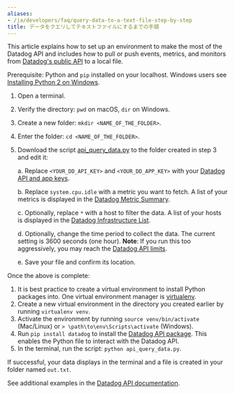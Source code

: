 ```yaml
---
aliases:
- /ja/developers/faq/query-data-to-a-text-file-step-by-step
title: データをクエリしてテキストファイルにするまでの手順
---
```


This article explains how to set up an environment to make the most of the Datadog API and includes how to pull or push events, metrics, and monitors from [Datadog's public API][1] to a local file.

Prerequisite: Python and `pip` installed on your localhost. Windows users see [Installing Python 2 on Windows][2].

1. Open a terminal.
2. Verify the directory: `pwd` on macOS, `dir` on Windows.
3. Create a new folder: `mkdir <NAME_OF_THE_FOLDER>`.
4. Enter the folder: `cd <NAME_OF_THE_FOLDER>`.
5. Download the script [api_query_data.py][3] to the folder created in step 3 and edit it:

    a. Replace `<YOUR_DD_API_KEY>` and `<YOUR_DD_APP_KEY>` with your [Datadog API and app keys][4].

    b. Replace `system.cpu.idle` with a metric you want to fetch. A list of your metrics is displayed in the [Datadog Metric Summary][5].

    c. Optionally, replace `*` with a host to filter the data. A list of your hosts is displayed in the [Datadog Infrastructure List][6].

    d. Optionally, change the time period to collect the data. The current setting is 3600 seconds (one hour). **Note**: If you run this too aggressively, you may reach the [Datadog API limits][7].

    e. Save your file and confirm its location.

Once the above is complete:

1. It is best practice to create a virtual environment to install Python packages into. One virtual environment manager is [virtualenv][8].
2. Create a new virtual environment in the directory you created earlier by running `virtualenv venv`.
3. Activate the environment by running `source venv/bin/activate` (Mac/Linux) or `> \path\to\env\Scripts\activate` (Windows).
4. Run `pip install datadog` to install the [Datadog API package][9]. This enables the Python file to interact with the Datadog API.
5. In the terminal, run the script: `python api_query_data.py`.

If successful, your data displays in the terminal and a file is created in your folder named `out.txt`.

See additional examples in the [Datadog API documentation][1].

[1]: /ja/api/
[2]: http://docs.python-guide.org/en/latest/starting/install/win
[3]: /resources/python/api_query_data.py
[4]: https://app.datadoghq.com/organization-settings/api-keys
[5]: https://app.datadoghq.com/metric/summary
[6]: https://app.datadoghq.com/infrastructure
[7]: /ja/api/latest/rate-limits/
[8]: https://virtualenv.pypa.io/en/stable
[9]: https://pypi.org/project/datadog